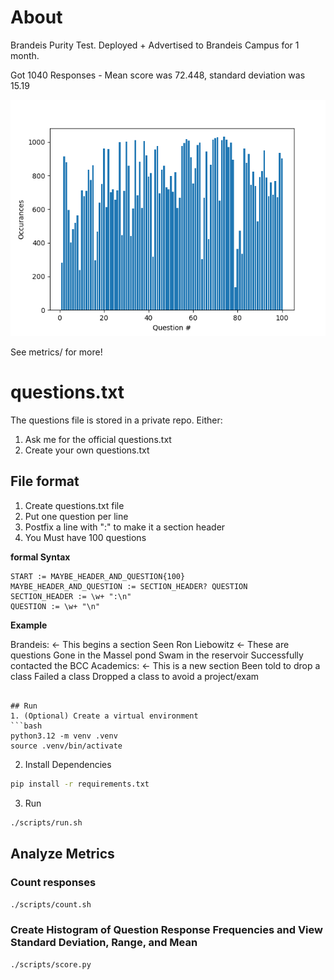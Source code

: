# About
Brandeis Purity Test. Deployed + Advertised to Brandeis Campus for 1 month.   

Got 1040 Responses - Mean score was 72.448, standard deviation was 15.19 

![Hisogram](https://github.com/archerheffern/deisPurityTest/blob/main/metrics/1040_histogram.png?raw=True)

See metrics/ for more!

# questions.txt
The questions file is stored in a private repo. Either:
1. Ask me for the official questions.txt
2. Create your own questions.txt

## File format
1. Create questions.txt file
2. Put one question per line 
3. Postfix a line with ":" to make it a section header
4. You Must have 100 questions

__formal Syntax__
```{verbatim}
START := MAYBE_HEADER_AND_QUESTION{100}
MAYBE_HEADER_AND_QUESTION := SECTION_HEADER? QUESTION
SECTION_HEADER := \w+ ":\n"
QUESTION := \w+ "\n"
```
__Example__

Brandeis:                       <- This begins a section
Seen Ron Liebowitz              <- These are questions
Gone in the Massel pond
Swam in the reservoir
Successfully contacted the BCC
Academics:                      <- This is a new section
Been told to drop a class
Failed a class
Dropped a class to avoid a project/exam
```

## Run
1. (Optional) Create a virtual environment
```bash
python3.12 -m venv .venv
source .venv/bin/activate
```

2. Install Dependencies
```bash
pip install -r requirements.txt
```

3. Run
```bash
./scripts/run.sh
```

## Analyze Metrics
### Count responses
`./scripts/count.sh`

### Create Histogram of Question Response Frequencies and View Standard Deviation, Range, and Mean
`./scripts/score.py`

